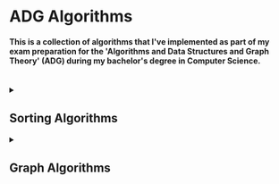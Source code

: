 # ADG Algorithms
#### This is a collection of algorithms that I've implemented as part of my exam preparation for the 'Algorithms and Data Structures and Graph Theory' (ADG) during my bachelor's degree in Computer Science.
<br>
<div>
<details>
<summary><h2>Sorting Algorithms</h2></summary>
To use the algorithms you can use <kbd>Main.java</kbd> in :: [sorting](https://github.com/1nbetw33n/adg-ws22/tree/main/src/main/java/sorting)<br>
The sorting algorithms will produce the different states that occured while performing the algorithm.<br>
for example ::<br>
<kbd>{12, 13, 24, 33, 20, 17, 29, 19, 11, 8}</kbd> with <kbd>merge sort</kbd> will produce the following output ::<br>
<pre>
{
{12, 13, 24, 33, 20, 17, 29, 19, 11, 8},
{12, 13},
{12, 13, 24},
{20, 33},
{12, 13, 20, 24, 33},
{17, 29},
{17, 19, 29},
{8, 11},
{8, 11, 17, 19, 29},
{8, 11, 12, 13, 17, 19, 20, 24, 29, 33}
}
</pre>
The following algorithms are implemented and extensively tested ::<br>
<kbd>Selection Sort</kbd><br>
<kbd>Insertion Sort</kbd><br>
<kbd>Bubble Sort</kbd><br>
<kbd>Merge Sort</kbd><br>
<kbd>Quick Sort</kbd><br>
</details>
<details>
<summary><h2>Graph Algorithms</h2></summary>
To use the algorithms you can use <kbd>Main.java</kbd> in :: <kbd>src/main/java/adg/graph</kbd><br>
The graph algorithms will provide the order in which the nodes are visited.<br>
for example ::<br>
<kbd>The Adjacency List</kbd> 
<pre>
0 -> [1, 3]
1 -> [3, 6]
2 -> [7]
3 -> [2]
4 -> [1, 6]
5 -> [1, 4, 6]
6 -> [2, 3, 7]
7 -> []
</pre>
with <kbd>Top Sort</kbd> will produce the following output ::<br>
<pre>
{1,4,7,6,3,2,5,8}
</pre>
The following algorithms are implemented <strong><em>(and NOT extensively tested)</em></strong> ::<br>
<kbd>Depth First Search (DFS)</kbd><br>
<kbd>Breadth First Search (BFS)</kbd><br>
<kbd>Topological Sort (Top Sort)</kbd><br>
</details>
</div>

